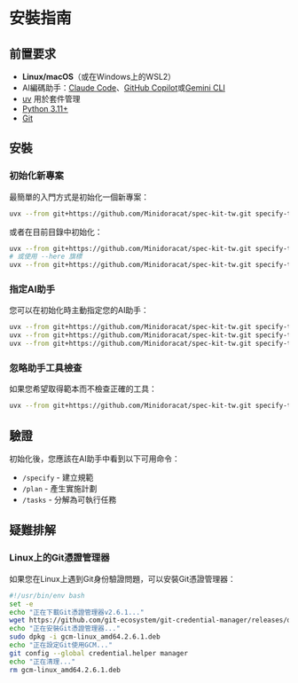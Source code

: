 # 安裝指南

## 前置要求

- **Linux/macOS**（或在Windows上的WSL2）
- AI編碼助手：[Claude Code](https://www.anthropic.com/claude-code)、[GitHub Copilot](https://code.visualstudio.com/)或[Gemini CLI](https://github.com/google-gemini/gemini-cli)
- [uv](https://docs.astral.sh/uv/) 用於套件管理
- [Python 3.11+](https://www.python.org/downloads/)
- [Git](https://git-scm.com/downloads)

## 安裝

### 初始化新專案

最簡單的入門方式是初始化一個新專案：

```bash
uvx --from git+https://github.com/Minidoracat/spec-kit-tw.git specify-tw init <PROJECT_NAME>
```

或者在目前目錄中初始化：

```bash
uvx --from git+https://github.com/Minidoracat/spec-kit-tw.git specify-tw init .
# 或使用 --here 旗標
uvx --from git+https://github.com/Minidoracat/spec-kit-tw.git specify-tw init --here
```

### 指定AI助手

您可以在初始化時主動指定您的AI助手：

```bash
uvx --from git+https://github.com/Minidoracat/spec-kit-tw.git specify-tw init <project_name> --ai claude
uvx --from git+https://github.com/Minidoracat/spec-kit-tw.git specify-tw init <project_name> --ai gemini
uvx --from git+https://github.com/Minidoracat/spec-kit-tw.git specify-tw init <project_name> --ai copilot
```

### 忽略助手工具檢查

如果您希望取得範本而不檢查正確的工具：

```bash
uvx --from git+https://github.com/Minidoracat/spec-kit-tw.git specify-tw init <project_name> --ai claude --ignore-agent-tools
```

## 驗證

初始化後，您應該在AI助手中看到以下可用命令：
- `/specify` - 建立規範
- `/plan` - 產生實施計劃
- `/tasks` - 分解為可執行任務

## 疑難排解

### Linux上的Git憑證管理器

如果您在Linux上遇到Git身份驗證問題，可以安裝Git憑證管理器：

```bash
#!/usr/bin/env bash
set -e
echo "正在下載Git憑證管理器v2.6.1..."
wget https://github.com/git-ecosystem/git-credential-manager/releases/download/v2.6.1/gcm-linux_amd64.2.6.1.deb
echo "正在安裝Git憑證管理器..."
sudo dpkg -i gcm-linux_amd64.2.6.1.deb
echo "正在設定Git使用GCM..."
git config --global credential.helper manager
echo "正在清理..."
rm gcm-linux_amd64.2.6.1.deb
```
